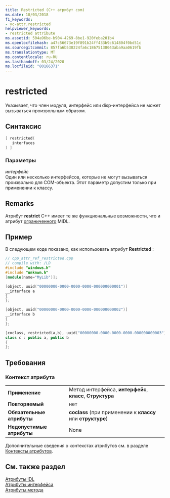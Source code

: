 ```yaml
---
title: Restricted (C++ атрибут com)
ms.date: 10/03/2018
f1_keywords:
- vc-attr.restricted
helpviewer_keywords:
- restricted attribute
ms.assetid: 504a96be-b904-4269-8be1-920feba201b4
ms.openlocfilehash: a47c56673e19f891b24ff433b9c614804f0bd51c
ms.sourcegitcommit: 857fa6b530224fa6c18675138043aba9aa0619fb
ms.translationtype: MT
ms.contentlocale: ru-RU
ms.lasthandoff: 03/24/2020
ms.locfileid: "80166371"
---
```

# <a name="restricted"></a>restricted

Указывает, что член модуля, интерфейс или disp-интерфейса не может вызываться произвольным образом.

## <a name="syntax"></a>Синтаксис

```cpp
[ restricted(
   interfaces
) ]
```

### <a name="parameters"></a>Параметры

*интерфейс*<br/>
Один или несколько интерфейсов, которые не могут вызываться произвольно для COM-объекта. Этот параметр допустим только при применении к классу.

## <a name="remarks"></a>Remarks

Атрибут **restrict** C++ имеет те же функциональные возможности, что и атрибут [ограниченного](/windows/win32/Midl/restricted) MIDL.

## <a name="example"></a>Пример

В следующем коде показано, как использовать атрибут **Restricted** :

```cpp
// cpp_attr_ref_restricted.cpp
// compile with: /LD
#include "windows.h"
#include "unknwn.h"
[module(name="MyLib")];

[object, uuid("00000000-0000-0000-0000-000000000001")]
__interface a
{
};

[object, uuid("00000000-0000-0000-0000-000000000002")]
__interface b
{
};

[coclass, restricted(a,b), uuid("00000000-0000-0000-0000-000000000003")]
class c : public a, public b
{
};
```

## <a name="requirements"></a>Требования

### <a name="attribute-context"></a>Контекст атрибута

|||
|-|-|
|**Применение**|Метод интерфейса, **интерфейс**, **класс**, **Структура**|
|**Повторяемый**|нет|
|**Обязательные атрибуты**|**coclass** (при применении к **классу** или **структуре**)|
|**Недопустимые атрибуты**|None|

Дополнительные сведения о контекстах атрибутов см. в разделе [Контексты атрибутов](cpp-attributes-com-net.md#contexts).

## <a name="see-also"></a>См. также раздел

[Атрибуты IDL](idl-attributes.md)<br/>
[Атрибуты интерфейса](interface-attributes.md)<br/>
[Атрибуты метода](method-attributes.md)
